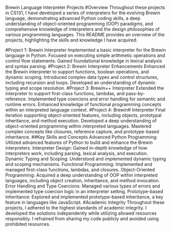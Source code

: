Brewin Language Interpreter Projects
#Overview
Throughout these projects in CS131, I have developed a series of interpreters for the evolving Brewin language, demonstrating advanced Python coding skills, a deep understanding of object-oriented programming (OOP) paradigms, and comprehensive knowledge of interpreters and the design philosophies of various programming languages. This README provides an overview of the projects, highlighting the skills and knowledge I have acquired.


#Project 1: Brewin Interpreter
Implemented a basic interpreter for the Brewin language in Python.
Focused on executing simple arithmetic operations and control flow statements.
Gained foundational knowledge in lexical analysis and syntax parsing.
#Project 2: Brewin Interpreter Enhancements
Enhanced the Brewin interpreter to support functions, boolean operations, and dynamic scoping.
Introduced complex data types and control structures, including recursion and loops.
Developed an understanding of dynamic typing and scope resolution.
#Project 3: Brewin++ Interpreter
Extended the interpreter to support first-class functions, lambdas, and pass-by-reference.
Implemented type coercions and error handling for semantic and runtime errors.
Enhanced knowledge of functional programming concepts within an interpreted language context.
#Project 4: Brewin# Interpreter
Final iteration supporting object-oriented features, including objects, prototypal inheritance, and method execution.
Developed a deep understanding of object-oriented programming within interpreted languages.
Mastered complex concepts like closures, reference capture, and prototype-based inheritance.
##Key Skills and Concepts
Advanced Python Programming: Utilized advanced features of Python to build and enhance the Brewin interpreters.
Interpreter Design: Gained in-depth knowledge of how interpreters work, including parsing, lexical analysis, and execution.
Dynamic Typing and Scoping: Understood and implemented dynamic typing and scoping mechanisms.
Functional Programming: Implemented and managed first-class functions, lambdas, and closures.
Object-Oriented Programming: Acquired a deep understanding of OOP within interpreted languages, including object creation, inheritance, and method invocation.
Error Handling and Type Coercions: Managed various types of errors and implemented type coercion logic in an interpreter setting.
Prototype-based Inheritance: Explored and implemented prototype-based inheritance, a key feature in languages like JavaScript.
#Academic Integrity
Throughout these projects, I adhered to the highest standards of academic integrity. I developed the solutions independently while utilizing allowed resources responsibly. I refrained from sharing my code publicly and avoided using prohibited resources.